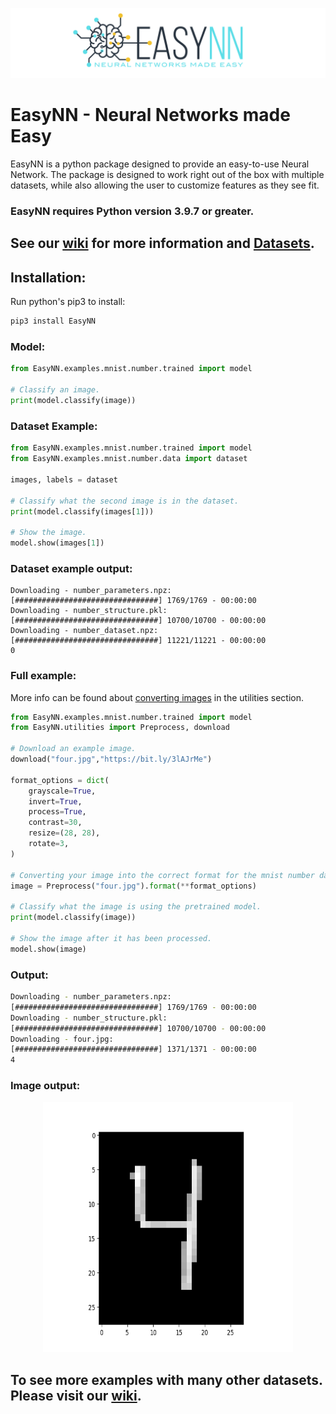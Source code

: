 ![](https://raw.githubusercontent.com/danielwilczak101/EasyNN/media/images/readme_logo.png)

# EasyNN - Neural Networks made Easy
EasyNN is a python package designed to provide an easy-to-use Neural Network. The package is designed to work right out of the box with multiple datasets, while also allowing the user to customize features as they see fit. 
### EasyNN requires Python version 3.9.7 or greater.

## See our [wiki](https://github.com/danielwilczak101/EasyNN/wiki) for more information and [Datasets](https://github.com/danielwilczak101/EasyNN/wiki).

## Installation:

Run python's pip3 to install:

```Python
pip3 install EasyNN
```

### Model:
```Python
from EasyNN.examples.mnist.number.trained import model

# Classify an image.
print(model.classify(image))
```

### Dataset Example:
```Python
from EasyNN.examples.mnist.number.trained import model
from EasyNN.examples.mnist.number.data import dataset

images, labels = dataset

# Classify what the second image is in the dataset.
print(model.classify(images[1]))

# Show the image.
model.show(images[1])
```

### Dataset example output:
```
Downloading - number_parameters.npz:
[################################] 1769/1769 - 00:00:00
Downloading - number_structure.pkl:
[################################] 10700/10700 - 00:00:00
Downloading - number_dataset.npz:
[################################] 11221/11221 - 00:00:00
0
```

### Full example:
More info can be found about [converting images](https://github.com/danielwilczak101/EasyNN/wiki/Image-Utility) in the utilities section.
```Python
from EasyNN.examples.mnist.number.trained import model
from EasyNN.utilities import Preprocess, download

# Download an example image.
download("four.jpg","https://bit.ly/3lAJrMe")

format_options = dict(
    grayscale=True,
    invert=True,
    process=True,
    contrast=30,
    resize=(28, 28),
    rotate=3,
)

# Converting your image into the correct format for the mnist number dataset.
image = Preprocess("four.jpg").format(**format_options)

# Classify what the image is using the pretrained model.
print(model.classify(image))

# Show the image after it has been processed.
model.show(image)
```
### Output:
```bash
Downloading - number_parameters.npz:
[################################] 1769/1769 - 00:00:00
Downloading - number_structure.pkl:
[################################] 10700/10700 - 00:00:00
Downloading - four.jpg:
[################################] 1371/1371 - 00:00:00
4
```

### Image output:
<p align="center">
  <img width="400px" height="400px" src="https://raw.githubusercontent.com/danielwilczak101/EasyNN/media/images/example_four.png">
</p>

## To see more examples with many other datasets. Please visit our [wiki](https://github.com/danielwilczak101/EasyNN/wiki).
